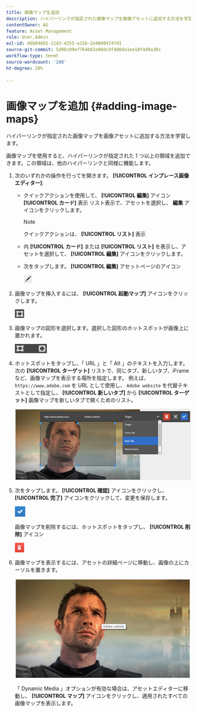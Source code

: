 ```yaml
---
title: 画像マップを追加
description: ハイパーリンクが指定された画像マップを画像アセットに追加する方法を学習します。
contentOwner: AG
feature: Asset Management
role: User,Admin
exl-id: d6b04891-12d3-4255-a156-2e9000474fd1
source-git-commit: 5d96c09ef764b02e08dcdf480da1ee18f4d9a30c
workflow-type: tm+mt
source-wordcount: '288'
ht-degree: 20%

---
```


# 画像マップを追加 {#adding-image-maps}

ハイパーリンクが指定された画像マップを画像アセットに追加する方法を学習します。

画像マップを使用すると、ハイパーリンクが指定された 1 つ以上の領域を追加できます。この領域は、他のハイパーリンクと同様に機能します。

1. 次のいずれかの操作を行ってを開きます。 **[!UICONTROL インプレース画像エディター]**:

   * クイックアクションを使用して、 **[!UICONTROL 編集]** アイコン **[!UICONTROL カード]** 表示 リスト表示で、アセットを選択し、 **編集** アイコンをクリックします。

      >[!NOTE]
      >
      >クイックアクションは、 **[!UICONTROL リスト]** 表示

   * 内 **[!UICONTROL カード]** または **[!UICONTROL リスト]** を表示し、アセットを選択して、 **[!UICONTROL 編集]** アイコンをクリックします。
   * 次をタップします。 **[!UICONTROL 編集]** アセットページのアイコン

      ![chlimage_1-420](assets/chlimage_1-420.png)

1. 画像マップを挿入するには、 **[!UICONTROL 起動マップ]** アイコンをクリックします。

   ![chlimage_1-421](assets/chlimage_1-421.png)

1. 画像マップの図形を選択します。選択した図形のホットスポットが画像上に置かれます。

   ![chlimage_1-422](assets/chlimage_1-422.png)

1. ホットスポットをタップし、「 URL 」と「 Alt 」のテキストを入力します。 次の **[!UICONTROL ターゲット]** リストで、同じタブ、新しいタブ、iFrame など、画像マップを表示する場所を指定します。 例えば、 `https://www.adobe.com` を URL として使用し、 `Adobe website` を代替テキストとして指定し、 **[!UICONTROL 新しいタブ]** から **[!UICONTROL ターゲット]** 画像マップを新しいタブで開くためのリスト。

   ![chlimage_1-423](assets/chlimage_1-423.png)

1. 次をタップします。 **[!UICONTROL 確認]** アイコンをクリックし、 **[!UICONTROL 完了]** アイコンをクリックして、変更を保存します。

   ![chlimage_1-424](assets/chlimage_1-424.png)

   画像マップを削除するには、ホットスポットをタップし、 **[!UICONTROL 削除]** アイコン

   ![chlimage_1-425](assets/chlimage_1-425.png)

1. 画像マップを表示するには、アセットの詳細ページに移動し、画像の上にカーソルを置きます。

   ![chlimage_1-426](assets/chlimage_1-426.png)

   「 Dynamic Media 」オプションが有効な場合は、アセットエディターに移動し、 **[!UICONTROL マップ]** アイコンをクリックし、適用されたすべての画像マップを表示します。
